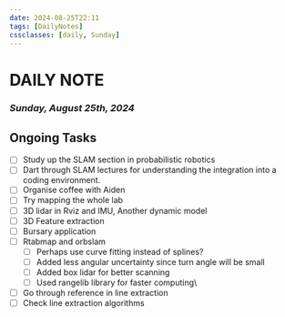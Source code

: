 ```yaml
---
date: 2024-08-25T22:11
tags: [DailyNotes]
cssclasses: [daily, Sunday]
---
```

# DAILY NOTE
### *Sunday, August 25th, 2024*

## Ongoing Tasks

- [ ] Study up the SLAM section in probabilistic robotics
- [ ] Dart through SLAM lectures for understanding the integration into a coding environment.
- [ ] Organise coffee with Aiden
- [ ] Try mapping the whole lab
- [ ] 3D lidar in Rviz and IMU, Another dynamic model
- [ ] 3D Feature extraction
- [ ] Bursary application
- [ ] Rtabmap and orbslam
	- [ ] Perhaps use curve fitting instead of splines? 
	- [ ] Added less angular uncertainty since turn angle will be small
	- [ ] Added box lidar for better scanning
	- [ ] Used rangelib library for faster computing\
- [ ] Go through reference in line extraction
- [ ] Check line extraction algorithms